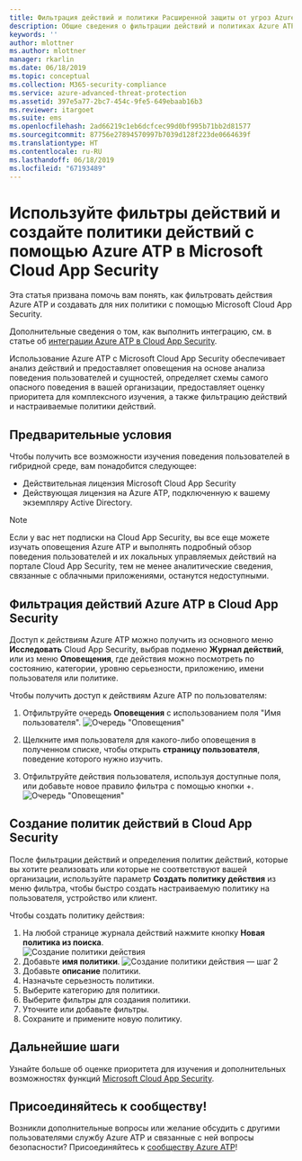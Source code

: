 ```yaml
---
title: Фильтрация действий и политики Расширенной защиты от угроз Azure в Microsoft Cloud App Security | Документация Майкрософт
description: Общие сведения о фильтрации действий и политиках Azure ATP в Microsoft Cloud App Security.
keywords: ''
author: mlottner
ms.author: mlottner
manager: rkarlin
ms.date: 06/18/2019
ms.topic: conceptual
ms.collection: M365-security-compliance
ms.service: azure-advanced-threat-protection
ms.assetid: 397e5a77-2bc7-454c-9fe5-649ebaab16b3
ms.reviewer: itargoet
ms.suite: ems
ms.openlocfilehash: 2ad66219c1eb6dcfcec99d0bf995b71bb2d81577
ms.sourcegitcommit: 87756e27894570997b7039d128f223de0664639f
ms.translationtype: HT
ms.contentlocale: ru-RU
ms.lasthandoff: 06/18/2019
ms.locfileid: "67193489"
---
```

# <a name="use-activity-filters-and-create-action-policies-with-azure-atp-in-microsoft-cloud-app-security"></a>Используйте фильтры действий и создайте политики действий с помощью Azure ATP в Microsoft Cloud App Security 

Эта статья призвана помочь вам понять, как фильтровать действия Azure ATP и создавать для них политики с помощью Microsoft Cloud App Security. 

Дополнительные сведения о том, как выполнить интеграцию, см. в статье об [интеграции Azure ATP в Cloud App Security](https://docs.microsoft.com/cloud-app-security/aatp-integration/enable-azure-advanced-threat-protection).  

Использование Azure ATP с Microsoft Cloud App Security обеспечивает анализ действий и предоставляет оповещения на основе анализа поведения пользователей и сущностей, определяет схемы самого опасного поведения в вашей организации, предоставляет оценку приоритета для комплексного изучения, а также фильтрацию действий и настраиваемые политики действий. 

## <a name="prerequisites"></a>Предварительные условия

Чтобы получить все возможности изучения поведения пользователей в гибридной среде, вам понадобится следующее:
- Действительная лицензия Microsoft Cloud App Security
- Действующая лицензия на Azure ATP, подключенную к вашему экземпляру Active Directory.

>[!NOTE]
>Если у вас нет подписки на Cloud App Security, вы все еще можете изучать оповещения Azure ATP и выполнять подробный обзор поведения пользователей и их локальных управляемых действий на портале Cloud App Security, тем не менее аналитические сведения, связанные с облачными приложениями, останутся недоступными.

## <a name="filter-azure-atp-activities-in-cloud-app-security"></a>Фильтрация действий Azure ATP в Cloud App Security  
 
Доступ к действиям Azure ATP можно получить из основного меню **Исследовать** Cloud App Security, выбрав подменю **Журнал действий**, или из меню **Оповещения**, где действия можно посмотреть по состоянию, категории, уровню серьезности, приложению, имени пользователя или политике.  

Чтобы получить доступ к действиям Azure ATP по пользователям:

1. Отфильтруйте очередь **Оповещения** с использованием поля "Имя пользователя". 
    ![Очередь "Оповещения"](media/atp-mcas-alerts-queue.png)
1. Щелкните имя пользователя для какого-либо оповещения в полученном списке, чтобы открыть **страницу пользователя**, поведение которого нужно изучить. 
    
1. Отфильтруйте действия пользователя, используя доступные поля, или добавьте новое правило фильтра с помощью кнопки +.
    ![Очередь "Оповещения"](media/atp-mcas-activity-filter.png)

## <a name="create-activity-policies-in-cloud-app-security"></a>Создание политик действий в Cloud App Security

После фильтрации действий и определения политик действий, которые вы хотите реализовать или которые не соответствуют вашей организации, используйте параметр **Создать политику действия** из меню фильтра, чтобы быстро создать настраиваемую политику на пользователя, устройство или клиент. 

Чтобы создать политику действия:

1. На любой странице журнала действий нажмите кнопку **Новая политика из поиска**.  
    ![Создание политики действия](media/atp-mcas-activity-log.png)
1. Добавьте **имя политики**. 
    ![Создание политики действия — шаг 2](media/atp-mcas-create-policy.png)
1. Добавьте **описание** политики.  
1. Назначьте серьезность политики.
1. Выберите категорию для политики.
1. Выберите фильтры для создания политики.
1. Уточните или добавьте фильтры. 
1. Сохраните и примените новую политику.  


## <a name="next-steps"></a>Дальнейшие шаги

Узнайте больше об оценке приоритета для изучения и дополнительных возможностях функций [Microsoft Cloud App Security](https://docs.microsoft.com/cloud-app-security/).
  
## <a name="join-the-community"></a>Присоединяйтесь к сообществу!

Возникли дополнительные вопросы или желание обсудить с другими пользователями службу Azure ATP и связанные с ней вопросы безопасности? Присоединяйтесь к [сообществу Azure ATP](https://techcommunity.microsoft.com/t5/Azure-Advanced-Threat-Protection/bd-p/AzureAdvancedThreatProtection)!




